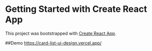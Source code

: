 # Getting Started with Create React App

This project was bootstrapped with [Create React App](https://github.com/facebook/create-react-app).

##Demo 
https://card-list-ui-design.vercel.app/
